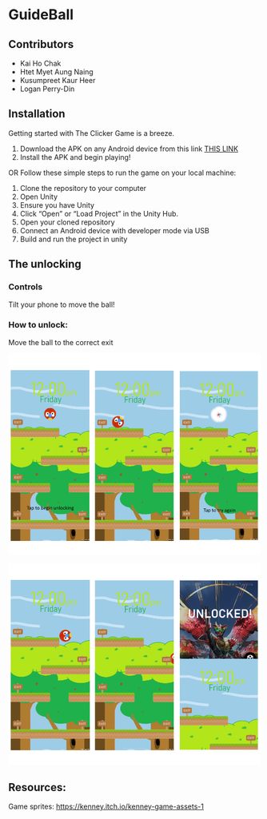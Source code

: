 # GuideBall

## Contributors

- Kai Ho Chak
- Htet Myet Aung Naing
- Kusumpreet Kaur Heer
- Logan Perry-Din

## Installation

Getting started with The Clicker Game is a breeze. 

1. Download the APK on any Android device from this link
[THIS LINK]([https://kaihochak.github.io/clicker](https://drive.google.com/file/d/1Fj-x7-zV8O3n2ztfzucaY4mQzx7htcI2/view?usp=sharing))
2. Install the APK and begin playing!

OR Follow these simple steps to run the game on your local machine:

1. Clone the repository to your computer
2. Open Unity
3. Ensure you have Unity
4. Click “Open” or “Load Project” in the Unity Hub.
5. Open your cloned repository
6. Connect an Android device with developer mode via USB
7. Build and run the project in unity

## The unlocking 

###  Controls
Tilt your phone to move the ball!
###  How to unlock:
Move the ball to the correct exit

![Failed Unlock](Assets/gameplay/gameplay1.png)

![Unlocked](Assets/gameplay/gameplay2.png)

## Resources:
Game sprites:
https://kenney.itch.io/kenney-game-assets-1
